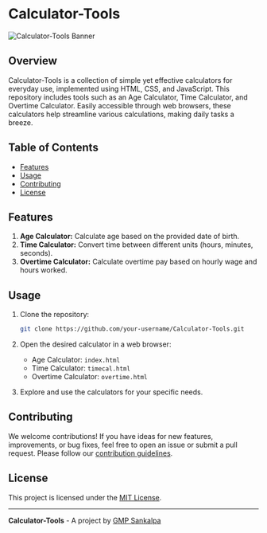 # Calculator-Tools

![Calculator-Tools Banner](link-to-banner-image)

## Overview

Calculator-Tools is a collection of simple yet effective calculators for everyday use, implemented using HTML, CSS, and JavaScript. This repository includes tools such as an Age Calculator, Time Calculator, and Overtime Calculator. Easily accessible through web browsers, these calculators help streamline various calculations, making daily tasks a breeze.

## Table of Contents

- [Features](#features)
- [Usage](#usage)
- [Contributing](#contributing)
- [License](#license)

## Features

1. **Age Calculator:** Calculate age based on the provided date of birth.
2. **Time Calculator:** Convert time between different units (hours, minutes, seconds).
3. **Overtime Calculator:** Calculate overtime pay based on hourly wage and hours worked.

## Usage

1. Clone the repository:

    ```bash
    git clone https://github.com/your-username/Calculator-Tools.git
    ```

2. Open the desired calculator in a web browser:

    - Age Calculator: `index.html`
    - Time Calculator: `timecal.html`
    - Overtime Calculator: `overtime.html`

3. Explore and use the calculators for your specific needs.

## Contributing

We welcome contributions! If you have ideas for new features, improvements, or bug fixes, feel free to open an issue or submit a pull request. Please follow our [contribution guidelines](CONTRIBUTING.md).

## License

This project is licensed under the [MIT License](LICENSE).

---

**Calculator-Tools** - A project by [GMP Sankalpa](https://webdevcalctools.com)
